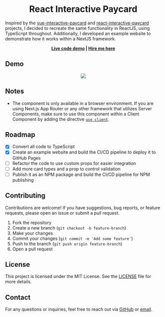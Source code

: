 <h1 align="center">
  React Interactive Paycard
</h1>

Inspired by the [vue-interactive-paycard](https://github.com/muhammederdem/vue-interactive-paycard) and [react-interactive-paycard](https://github.com/jasminmif/react-interactive-paycard) projects, I decided to recreate the same functionality in ReactJS, using TypeScript throughout. Additionally, I developed an example website to demonstrate how it works within a NextJS framework.


<p align="center">
  <strong>
    <a href="https://minhomega.github.io/react-interactive-paycard/" target="_blank">Live code demo</a> |
    <a href="https://github.com/minhomega/" target="_blank">Hire me here</a>
  </strong>
</p>

## Demo

<p align="center">
  <img src="https://github.com/user-attachments/assets/abe85281-8e03-4918-a188-9cea73b99912">
</p>

## Notes

- The component is only available in a browser environment. If you are using Next.js App Router or any other framework that utilizes Server Components, make sure to use this component within a Client Component by adding the directive [`use client`](https://react.dev/reference/rsc/use-client).

## Roadmap

- [x] Convert all code to TypeScript
- [x] Create an example website and build the CI/CD pipeline to deploy it to GitHub Pages
- [ ] Refactor the code to use custom props for easier integration
- [ ] Add more card types and a prop to control validation
- [ ] Publish it as an NPM package and build the CI/CD pipeline for NPM publishing

## Contributing

Contributions are welcome! If you have suggestions, bug reports, or feature requests, please open an issue or submit a pull request.

1. Fork the repository
2. Create a new branch (`git checkout -b feature-branch`)
3. Make your changes
4. Commit your changes (`git commit -m 'Add some feature'`)
5. Push to the branch (`git push origin feature-branch`)
6. Open a pull request

## License

This project is licensed under the MIT License. See the [LICENSE](LICENSE) file for more details.

## Contact

For any questions or inquiries, feel free to reach out via [GitHub](https://github.com/minhomega/) or [email](mailto:vnqminh0502@gmail.com).